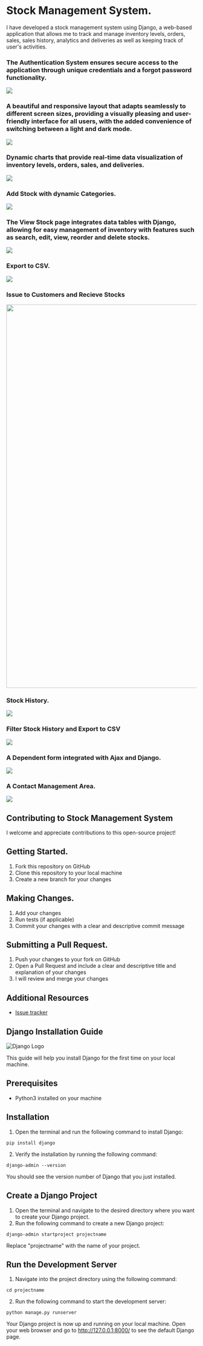 # Stock Management System.
I have developed a stock management system using Django, a web-based application that allows me to track and manage inventory levels, orders, sales, sales history, analytics and deliveries as well as keeping track of user's activities.

<h3>The Authentication System ensures secure access to the application through unique credentials and a forgot password functionality.</h3>
<img src="https://user-images.githubusercontent.com/89584431/213690705-c82e9580-521c-43a3-b2ee-c702ff122d0b.png">

<h3>A beautiful and responsive layout that adapts seamlessly to different screen sizes, providing a visually pleasing and user-friendly interface for all users, with the added convenience of switching between a light and dark mode.</h3>
<img src="https://user-images.githubusercontent.com/89584431/213697819-ff34d0eb-8b16-49b9-bc5b-947f9485269c.png">

<h3>Dynamic charts that provide real-time data visualization of inventory levels, orders, sales, and deliveries.</h3>
<img src="https://user-images.githubusercontent.com/89584431/213698869-f3516c2d-89d9-49d1-9f81-b0b3c32dd00b.png">

<h3>Add Stock with dynamic Categories.</h3>
<img src="https://user-images.githubusercontent.com/89584431/213703517-32c3cbd7-e9e0-4a2e-ac68-7ffb3c16fead.png">

<h3>The View Stock page integrates data tables with Django, allowing for easy management of inventory with features such as search, edit, view, reorder and delete stocks.</h3>
<img src="https://user-images.githubusercontent.com/89584431/213707384-a08835e1-3322-40ac-b09f-186fa7a2b64f.png">

<h3>Export to CSV.</h3>
<img src="https://user-images.githubusercontent.com/89584431/213707880-1c9ce6fc-3ae8-43a6-908c-e27fc27d7694.png">

<h3>Issue to Customers and Recieve Stocks</h3>
<img src="https://user-images.githubusercontent.com/89584431/213712524-32478065-e0cd-45f7-939e-2f9d41c82f63.gif" width="1011">

<h3>Stock History.</h3>
<img src="https://user-images.githubusercontent.com/89584431/213724568-efb11a9f-4957-46a1-9d5f-481ba61e28e3.png">

<h3>Filter Stock History and Export to CSV</h3>
<img src="https://user-images.githubusercontent.com/89584431/213725337-8425c5a6-b579-4bc6-b4df-a758014d36d5.png">

<h3>A Dependent form integrated with Ajax and Django.</h3>
<img src="https://user-images.githubusercontent.com/89584431/213728174-72efb424-f79e-4cb6-8369-fae00b464e45.png">

<h3>A Contact Management Area.</h3>
<img src="https://user-images.githubusercontent.com/89584431/213731328-b6d2efb5-716e-4696-85fb-5727ac2bcc2c.png">

  ## Contributing to Stock Management System
I welcome and appreciate contributions to this open-source project!

## Getting Started.
1. Fork this repository on GitHub
2. Clone this repository to your local machine
3. Create a new branch for your changes

## Making Changes.
1. Add your changes
2. Run tests (if applicable)
3. Commit your changes with a clear and descriptive commit message

## Submitting a Pull Request.
1. Push your changes to your fork on GitHub
2. Open a Pull Request and include a clear and descriptive title and explanation of your changes
3. I will review and merge your changes

## Additional Resources
- [Issue tracker](https://github.com/DonGuillotine/stock-management-system/issues)

## Django Installation Guide

![Django Logo](https://www.djangoproject.com/m/img/logos/django-logo-negative.png)

This guide will help you install Django for the first time on your local machine.

## Prerequisites
- Python3 installed on your machine

## Installation
1. Open the terminal and run the following command to install Django:

```
pip install django
```

2. Verify the installation by running the following command:
```
django-admin --version
```

You should see the version number of Django that you just installed.

## Create a Django Project
1. Open the terminal and navigate to the desired directory where you want to create your Django project.
2. Run the following command to create a new Django project:
```
django-admin startproject projectname
```
Replace "projectname" with the name of your project.

## Run the Development Server
1. Navigate into the project directory using the following command:
```
cd projectname
```
2. Run the following command to start the development server:
```
python manage.py runserver
```

Your Django project is now up and running on your local machine. Open your web browser and go to http://127.0.0.1:8000/ to see the default Django page.
